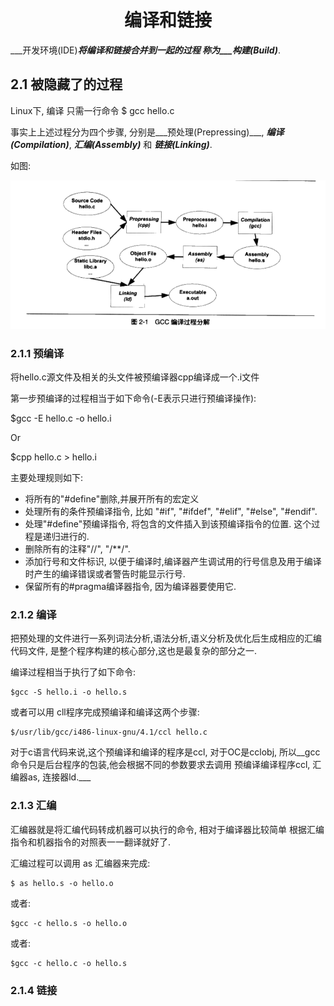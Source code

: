 # <center>编译和链接</center> 

___开发环境(IDE)___将编译和链接合并到一起的过程 称为___构建(Build)___.

## 2.1 被隐藏了的过程

Linux下, 编译 只需一行命令 $ gcc hello.c

事实上上述过程分为四个步骤, 分别是___预处理(Prepressing)___, ___编译(Compilation)___, ___汇编(Assembly)___ 和 ___链接(Linking)___.

如图:

![GCC编译过程分解](resource/GCC编译过程分解.png)

### 2.1.1 预编译

将hello.c源文件及相关的头文件被预编译器cpp编译成一个.i文件

第一步预编译的过程相当于如下命令(-E表示只进行预编译操作):

$gcc -E hello.c -o hello.i

Or

$cpp hello.c > hello.i

主要处理规则如下:

- 将所有的"#define"删除,并展开所有的宏定义
- 处理所有的条件预编译指令, 比如 "#if", "#ifdef", "#elif", "#else", "#endif".
- 处理"#define"预编译指令, 将包含的文件插入到该预编译指令的位置. 这个过程是递归进行的.
- 删除所有的注释"//", "/**/".
- 添加行号和文件标识, 以便于编译时,编译器产生调试用的行号信息及用于编译时产生的编译错误或者警告时能显示行号.
- 保留所有的#pragma编译器指令, 因为编译器要使用它.

### 2.1.2 编译

把预处理的文件进行一系列词法分析,语法分析,语义分析及优化后生成相应的汇编代码文件, 是整个程序构建的核心部分,这也是最复杂的部分之一.

编译过程相当于执行了如下命令:

```
$gcc -S hello.i -o hello.s
```

或者可以用 cll程序完成预编译和编译这两个步骤:

```
$/usr/lib/gcc/i486-linux-gnu/4.1/ccl hello.c
```

对于c语言代码来说,这个预编译和编译的程序是ccl, 对于OC是cclobj, 所以__gcc命令只是后台程序的包装,他会根据不同的参数要求去调用 预编译编译程序ccl, 汇编器as,  连接器ld.___

### 2.1.3 汇编

汇编器就是将汇编代码转成机器可以执行的命令, 相对于编译器比较简单 根据汇编指令和机器指令的对照表一一翻译就好了.

汇编过程可以调用 as 汇编器来完成:

```
$ as hello.s -o hello.o
```

或者:

```
$gcc -c hello.s -o hello.o
```

或者:

```
$gcc -c hello.c -o hello.s
```

### 2.1.4 链接













